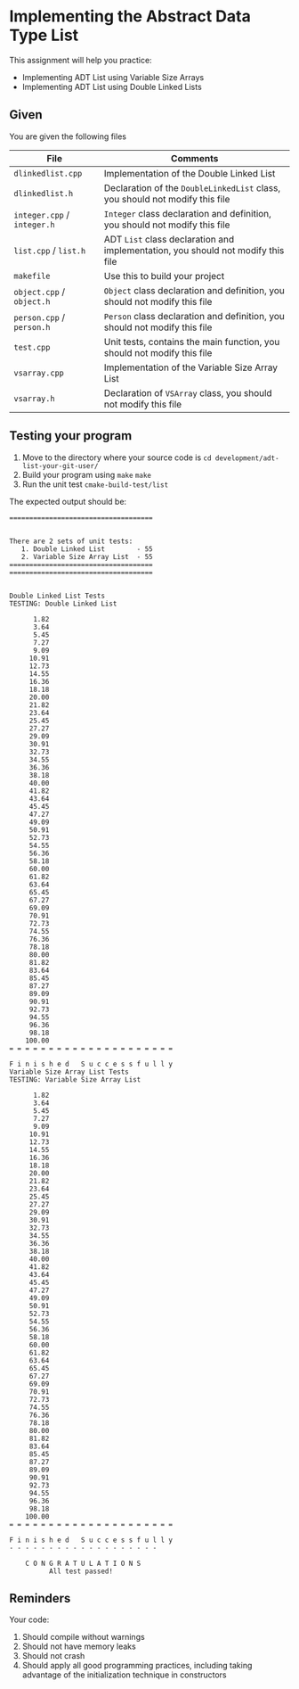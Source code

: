 # Implementing the Abstract Data Type List

This assignment will help you practice:
- Implementing ADT List using Variable Size Arrays
- Implementing ADT List using Double Linked Lists

## Given
You are given the following files

File | Comments
-----|---------
`dlinkedlist.cpp` | Implementation of the Double Linked List
`dlinkedlist.h` | Declaration of the `DoubleLinkedList` class, you should not modify this file
`integer.cpp` / `integer.h` | `Integer` class declaration and definition, you should not modify this file
`list.cpp` / `list.h` | ADT `List` class declaration and implementation, you should not modify this file
`makefile` | Use this to build your project
`object.cpp` / `object.h` | `Object` class declaration and definition, you should not modify this file
`person.cpp` / `person.h` | `Person` class declaration and definition, you should not modify this file
`test.cpp` | Unit tests, contains the main function, you should not modify this file
`vsarray.cpp` | Implementation of the Variable Size Array List
`vsarray.h` | Declaration of `VSArray` class, you should not modify this file

## Testing your program

1. Move to the directory where your source code is
    `cd development/adt-list-your-git-user/`
1. Build your program using `make`
    `make`
1. Run the unit test
    `cmake-build-test/list`

The expected output should be:
```
====================================


There are 2 sets of unit tests:
   1. Double Linked List        - 55
   2. Variable Size Array List  - 55
====================================
====================================


Double Linked List Tests
TESTING: Double Linked List

      1.82
      3.64
      5.45
      7.27
      9.09
     10.91
     12.73
     14.55
     16.36
     18.18
     20.00
     21.82
     23.64
     25.45
     27.27
     29.09
     30.91
     32.73
     34.55
     36.36
     38.18
     40.00
     41.82
     43.64
     45.45
     47.27
     49.09
     50.91
     52.73
     54.55
     56.36
     58.18
     60.00
     61.82
     63.64
     65.45
     67.27
     69.09
     70.91
     72.73
     74.55
     76.36
     78.18
     80.00
     81.82
     83.64
     85.45
     87.27
     89.09
     90.91
     92.73
     94.55
     96.36
     98.18
    100.00
= = = = = = = = = = = = = = = = = = = = =

F i n i s h e d   S u c c e s s f u l l y
Variable Size Array List Tests
TESTING: Variable Size Array List

      1.82
      3.64
      5.45
      7.27
      9.09
     10.91
     12.73
     14.55
     16.36
     18.18
     20.00
     21.82
     23.64
     25.45
     27.27
     29.09
     30.91
     32.73
     34.55
     36.36
     38.18
     40.00
     41.82
     43.64
     45.45
     47.27
     49.09
     50.91
     52.73
     54.55
     56.36
     58.18
     60.00
     61.82
     63.64
     65.45
     67.27
     69.09
     70.91
     72.73
     74.55
     76.36
     78.18
     80.00
     81.82
     83.64
     85.45
     87.27
     89.09
     90.91
     92.73
     94.55
     96.36
     98.18
    100.00
= = = = = = = = = = = = = = = = = = = = =

F i n i s h e d   S u c c e s s f u l l y
- - - - - - - - - - - - - - - - - - -

    C O N G R A T U L A T I O N S
          All test passed!
```

## Reminders

Your code:
1. Should compile without warnings
1. Should not have memory leaks
1. Should not crash
1. Should apply all good programming practices, including taking advantage of the
 initialization technique in constructors

